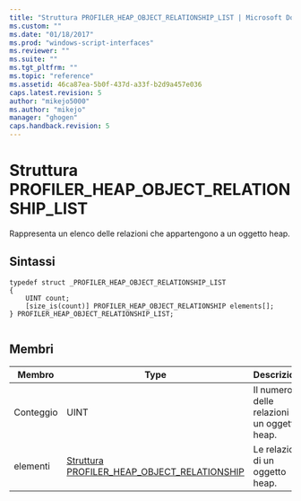 ```yaml
---
title: "Struttura PROFILER_HEAP_OBJECT_RELATIONSHIP_LIST | Microsoft Docs"
ms.custom: ""
ms.date: "01/18/2017"
ms.prod: "windows-script-interfaces"
ms.reviewer: ""
ms.suite: ""
ms.tgt_pltfrm: ""
ms.topic: "reference"
ms.assetid: 46ca87ea-5b0f-437d-a33f-b2d9a457e036
caps.latest.revision: 5
author: "mikejo5000"
ms.author: "mikejo"
manager: "ghogen"
caps.handback.revision: 5
---
```

# Struttura PROFILER_HEAP_OBJECT_RELATIONSHIP_LIST
Rappresenta un elenco delle relazioni che appartengono a un oggetto heap.  
  
## Sintassi  
  
```  
typedef struct _PROFILER_HEAP_OBJECT_RELATIONSHIP_LIST  
{  
    UINT count;  
    [size_is(count)] PROFILER_HEAP_OBJECT_RELATIONSHIP elements[];  
} PROFILER_HEAP_OBJECT_RELATIONSHIP_LIST;  
  
```  
  
## Membri  
  
|Membro|Type|Descrizione|  
|------------|----------|-----------------|  
|Conteggio|UINT|Il numero delle relazioni di un oggetto heap.|  
|elementi|[Struttura PROFILER\_HEAP\_OBJECT\_RELATIONSHIP](../../winscript/reference/profiler-heap-object-relationship-structure.md)|Le relazioni di un oggetto heap.|